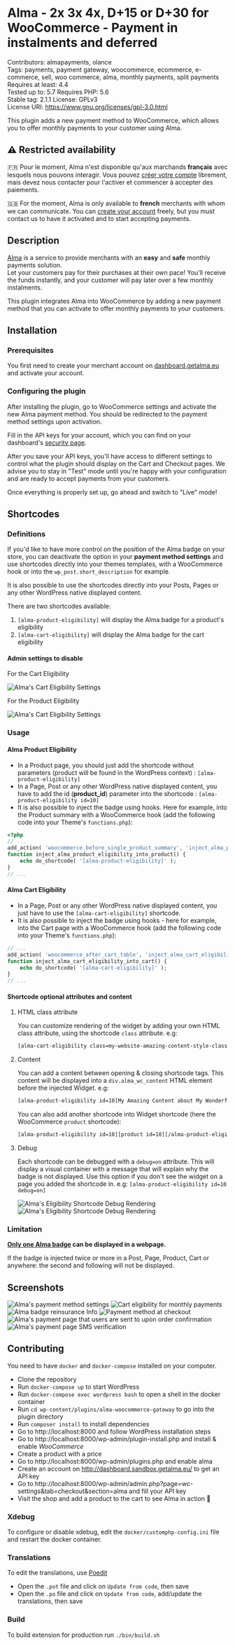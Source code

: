 # Alma - 2x 3x 4x, D+15 or D+30 for WooCommerce - Payment in instalments and deferred

Contributors: almapayments, olance  
Tags: payments, payment gateway, woocommerce, ecommerce, e-commerce, sell, woo commerce, alma, monthly payments, split payments  
Requires at least: 4.4  
Tested up to: 5.7
Requires PHP: 5.6  
Stable tag: 2.1.1
License: GPLv3  
License URI: https://www.gnu.org/licenses/gpl-3.0.html  

This plugin adds a new payment method to WooCommerce, which allows you to offer monthly payments to your customer using Alma.

## ⚠️ Restricted availability

🇫🇷 Pour le moment, Alma n\'est disponible qu\'aux marchands **français** avec lesquels nous pouvons interagir. Vous pouvez [créer votre compte](https://dashboard.getalma.eu) librement, mais devez nous contacter pour l\'activer et commencer à accepter des paiements.

🇬🇧 For the moment, Alma is only available to **french** merchants with whom we can communicate. You can [create your account](https://dashboard.getalma.eu) freely, but you must contact us to have it activated and to start accepting payments.

## Description

[Alma](https://getalma.eu) is a service to provide merchants with an **easy** and **safe** monthly payments solution.  
Let your customers pay for their purchases at their own pace! You'll receive the funds instantly, and your customer will pay later over a few monthly instalments.

This plugin integrates Alma into WooCommerce by adding a new payment method that you can activate to offer monthly payments to your customers.

## Installation

### Prerequisites

You first need to create your merchant account on [dashboard.getalma.eu](https://dashboard.getalma.eu) and activate your account.

### Configuring the plugin

After installing the plugin, go to WooCommerce settings and activate the new Alma payment method.
You should be redirected to the payment method settings upon activation.

Fill in the API keys for your account, which you can find on your dashboard\'s [security page](https://dashboard.getalma.eu/security).

After you save your API keys, you\'ll have access to different settings to control what the plugin should display on the Cart and Checkout pages.
We advise you to stay in \"Test\" mode until you\'re happy with your configuration and are ready to accept payments from your customers.

Once everything is properly set up, go ahead and switch to \"Live\" mode!

## Shortcodes

### Definitions

If you'd like to have more control on the position of the Alma badge on your store, you can deactivate the option in your **payment method settings** and use shortcodes directly into your themes templates, with a WooCommerce hook or into the `wp_post.short_description` for example.

It is also possible to use the shortcodes directly into your Posts, Pages or any other WordPress native displayed content.

There are two shortcodes available:
1. `[alma-product-eligibility]` will display the Alma badge for a product's eligibility
2. `[alma-cart-eligibility]` will display the Alma badge for the cart eligibility

#### Admin settings to disable

For the Cart Eligibility

![Alma\'s Cart Eligibility Settings](.wordpress.org/screenshot-shortcode-1.png)

For the Product Eligibility

![Alma\'s Cart Eligibility Settings](.wordpress.org/screenshot-shortcode-2.png)

### Usage

#### Alma Product Eligibility

- In a Product page, you should just add the shortcode without parameters (product will be found in the WordPress context) :
   `[alma-product-eligibility]`
- In a Page, Post or any other WordPress native displayed content, you have to add the id (__product_id__) parameter into the shortcode :
   `[alma-product-eligibility id=10]`
- It is also possible to inject the badge using hooks. Here for example, into the Product summary with a WooCommerce hook (add the following code into your Theme's `functions.php`):
```php
<?php
// ...
add_action( 'woocommerce_before_single_product_summary', 'inject_alma_product_eligibility_into_product' );
function inject_alma_product_eligibility_into_product() {
    echo do_shortcode( '[alma-product-eligibility]' );
}
// ...
```

#### Alma Cart Eligibility

- In a Page, Post or any other WordPress native displayed content, you just have to use the `[alma-cart-eligibility]` shortcode.
- It is also possible to inject the badge using hooks - here for example, into the Cart page with a WooCommerce hook (add the following code into your Theme's `functions.php`):
```php
// ...
add_action( 'woocommerce_after_cart_table', 'inject_alma_cart_eligibility_into_cart' );
function inject_alma_cart_eligibility_into_cart() {
    echo do_shortcode( '[alma-cart-eligibility]' );
}
// ...
```

#### Shortcode optional attributes and content

1. HTML class attribute

   You can customize rendering of the widget by adding your own HTML class attribute, using the shortcode `class` attribute. e.g:
   ```txt
   [alma-cart-eligibility class=my-website-amazing-content-style-class]
   ```
1. Content

   You can add a content between opening & closing shortcode tags. This content will be displayed into a `div.alma_wc_content`
   HTML element before the injected Widget. e.g:
   ```txt
   [alma-product-eligibility id=10]My Amazing Content about My Wonderfull Product[/alma-product-eligibility ]
   ```

   You can also add another shortcode into Widget shortcode (here the WooCommerce `product` shortcode):
   ```txt
   [alma-product-eligibility id=10][product id=10][/alma-product-eligibility ]
   ```
1. Debug

   Each shortcode can be debugged with a `debug=on` attribute. This will display a visual container with a message that
   will explain why the badge is not displayed. Use this option if you don't see the widget on a page you added the
   shortcode in. e.g: `[alma-product-eligibility id=10 debug=on]`

   ![Alma\'s Eligibility Shortcode Debug Rendering](.wordpress.org/screenshot-shortcode-3.png)
   ![Alma\'s Eligibility Shortcode Debug Rendering](.wordpress.org/screenshot-shortcode-4.png)

### Limitation

**<u>Only one Alma badge</u> can be displayed in a webpage.**

If the badge is injected twice or more in a Post, Page, Product, Cart or anywhere:
the second and following will not be displayed.

## Screenshots

![Alma\'s payment method settings](.wordpress.org/screenshot-1.png)
![Cart eligibility for monthly payments](.wordpress.org/screenshot-2.png)
![Alma badge reinsurance Info](.wordpress.org/screenshot-6.png)
![Payment method at checkout](.wordpress.org/screenshot-3.png)
![Alma\'s payment page that users are sent to upon order confirmation](.wordpress.org/screenshot-4.png)
![Alma\'s payment page SMS verification](.wordpress.org/screenshot-5.png)

## Contributing

You need to have `docker` and `docker-compose` installed on your computer.

- Clone the repository
- Run `docker-compose up` to start WordPress
- Run `docker-compose exec wordpress bash` to open a shell in the docker container
- Run `cd wp-content/plugins/alma-woocommerce-gateway` to go into the plugin directory
- Run `composer install` to install dependencies
- Go to http://localhost:8000 and follow WordPress installation steps
- Go to http://localhost:8000/wp-admin/plugin-install.php and install & enable *WooCommerce*
- Create a product with a price
- Go to http://localhost:8000/wp-admin/plugins.php and enable alma
- Create an account on http://dashboard.sandbox.getalma.eu/ to get an API key
- Go to http://localhost:8000/wp-admin/admin.php?page=wc-settings&tab=checkout&section=alma and fill your API key
- Visit the shop and add a product to the cart to see Alma in action 🚀

### Xdebug

To configure or disable xdebug, edit the `docker/customphp-config.ini` file and restart the docker container.

### Translations

To edit the translations, use [Poedit](https://poedit.net/)

- Open the `.pot` file and click on `Update from code`, then save
- Open the `.po` file and click on `Update from code`, add/update the translations, then save

### Build

To build extension for production run `./bin/build.sh`

